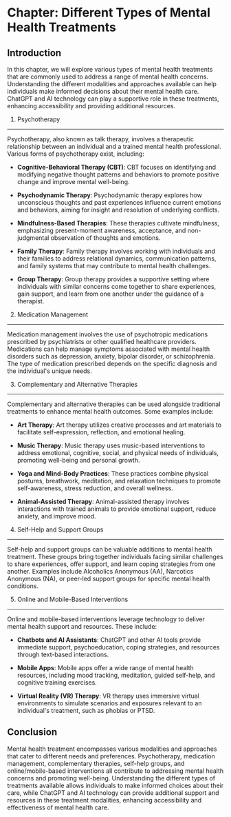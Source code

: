 Chapter: Different Types of Mental Health Treatments
====================================================

Introduction
------------

In this chapter, we will explore various types of mental health treatments that are commonly used to address a range of mental health concerns. Understanding the different modalities and approaches available can help individuals make informed decisions about their mental health care. ChatGPT and AI technology can play a supportive role in these treatments, enhancing accessibility and providing additional resources.

1. Psychotherapy
----------------

Psychotherapy, also known as talk therapy, involves a therapeutic relationship between an individual and a trained mental health professional. Various forms of psychotherapy exist, including:

* **Cognitive-Behavioral Therapy (CBT)**: CBT focuses on identifying and modifying negative thought patterns and behaviors to promote positive change and improve mental well-being.

* **Psychodynamic Therapy**: Psychodynamic therapy explores how unconscious thoughts and past experiences influence current emotions and behaviors, aiming for insight and resolution of underlying conflicts.

* **Mindfulness-Based Therapies**: These therapies cultivate mindfulness, emphasizing present-moment awareness, acceptance, and non-judgmental observation of thoughts and emotions.

* **Family Therapy**: Family therapy involves working with individuals and their families to address relational dynamics, communication patterns, and family systems that may contribute to mental health challenges.

* **Group Therapy**: Group therapy provides a supportive setting where individuals with similar concerns come together to share experiences, gain support, and learn from one another under the guidance of a therapist.

2. Medication Management
------------------------

Medication management involves the use of psychotropic medications prescribed by psychiatrists or other qualified healthcare providers. Medications can help manage symptoms associated with mental health disorders such as depression, anxiety, bipolar disorder, or schizophrenia. The type of medication prescribed depends on the specific diagnosis and the individual's unique needs.

3. Complementary and Alternative Therapies
------------------------------------------

Complementary and alternative therapies can be used alongside traditional treatments to enhance mental health outcomes. Some examples include:

* **Art Therapy**: Art therapy utilizes creative processes and art materials to facilitate self-expression, reflection, and emotional healing.

* **Music Therapy**: Music therapy uses music-based interventions to address emotional, cognitive, social, and physical needs of individuals, promoting well-being and personal growth.

* **Yoga and Mind-Body Practices**: These practices combine physical postures, breathwork, meditation, and relaxation techniques to promote self-awareness, stress reduction, and overall wellness.

* **Animal-Assisted Therapy**: Animal-assisted therapy involves interactions with trained animals to provide emotional support, reduce anxiety, and improve mood.

4. Self-Help and Support Groups
-------------------------------

Self-help and support groups can be valuable additions to mental health treatment. These groups bring together individuals facing similar challenges to share experiences, offer support, and learn coping strategies from one another. Examples include Alcoholics Anonymous (AA), Narcotics Anonymous (NA), or peer-led support groups for specific mental health conditions.

5. Online and Mobile-Based Interventions
----------------------------------------

Online and mobile-based interventions leverage technology to deliver mental health support and resources. These include:

* **Chatbots and AI Assistants**: ChatGPT and other AI tools provide immediate support, psychoeducation, coping strategies, and resources through text-based interactions.

* **Mobile Apps**: Mobile apps offer a wide range of mental health resources, including mood tracking, meditation, guided self-help, and cognitive training exercises.

* **Virtual Reality (VR) Therapy**: VR therapy uses immersive virtual environments to simulate scenarios and exposures relevant to an individual's treatment, such as phobias or PTSD.

Conclusion
----------

Mental health treatment encompasses various modalities and approaches that cater to different needs and preferences. Psychotherapy, medication management, complementary therapies, self-help groups, and online/mobile-based interventions all contribute to addressing mental health concerns and promoting well-being. Understanding the different types of treatments available allows individuals to make informed choices about their care, while ChatGPT and AI technology can provide additional support and resources in these treatment modalities, enhancing accessibility and effectiveness of mental health care.
